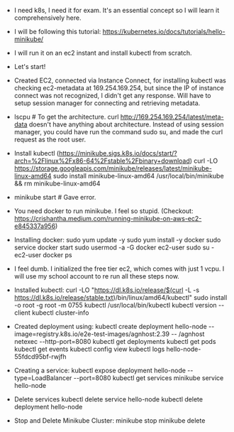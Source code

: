 - I need k8s, I need it for exam. It's an essential concept so I will learn it comprehensively here.

- I will be following this tutorial: https://kubernetes.io/docs/tutorials/hello-minikube/

- I will run it on an ec2 instant and install kubectl from scratch.

- Let's start!

- Created EC2, connected via Instance Connect, for installing kubectl was checking ec2-metadata at 169.254.169.254, but since the IP of instance connect was not recognized, I didn't get any response. Will have to setup session manager for connecting and retrieving metadata.

- lscpu # To get the architecture. curl http://169.254.169.254/latest/meta-data doesn't have anything about architecture. Instead of using session manager, you could have run the command sudo su, and made the curl request as the root user.

- Install kubectl (https://minikube.sigs.k8s.io/docs/start/?arch=%2Flinux%2Fx86-64%2Fstable%2Fbinary+download)
curl -LO https://storage.googleapis.com/minikube/releases/latest/minikube-linux-amd64
sudo install minikube-linux-amd64 /usr/local/bin/minikube && rm minikube-linux-amd64

- minikube start # Gave error.

- You need docker to run minikube. I feel so stupid. (Checkout: https://crishantha.medium.com/running-minikube-on-aws-ec2-e845337a956)

- Installing docker:
sudo yum update -y
sudo yum install -y docker
sudo service docker start
sudo usermod -a -G docker ec2-user
sudo su - ec2-user
docker ps

- I feel dumb. I initialized the free tier ec2, which comes with just 1 vcpu. I will use my school account to re run all these steps now.

- Installed kubectl:
curl -LO "https://dl.k8s.io/release/$(curl -L -s https://dl.k8s.io/release/stable.txt)/bin/linux/amd64/kubectl"
sudo install -o root -g root -m 0755 kubectl /usr/local/bin/kubectl
kubectl version --client
kubectl cluster-info

- Created deployment using:
kubectl create deployment hello-node --image=registry.k8s.io/e2e-test-images/agnhost:2.39 -- /agnhost netexec --http-port=8080
kubectl get deployments
kubectl get pods
kubectl get events
kubectl config view
kubectl logs hello-node-55fdcd95bf-rwjfh

- Creating a service:
kubectl expose deployment hello-node --type=LoadBalancer --port=8080
kubectl get services
minikube service hello-node

- Delete services
kubectl delete service hello-node
kubectl delete deployment hello-node

- Stop and Delete Minikube Cluster:
minikube stop
minikube delete

